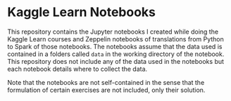 # Kaggle Learn Notebooks

This repository contains the Jupyter notebooks I created while doing the Kaggle
Learn courses and Zeppelin notebooks of translations from Python to Spark of
those notebooks. The notebooks assume that the data used is contained in a
folders called `data` in the working directory of the notebook. This repository
does not include any of the data used in the notebooks but each notebook details
where to collect the data.

Note that the notebooks are not self-contained in the sense that the formulation
of certain exercises are not included, only their solution.
